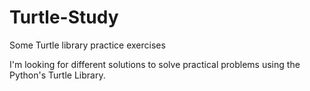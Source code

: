 # Turtle-Study
Some Turtle library practice exercises

I'm looking for different solutions to solve practical problems using the Python's Turtle Library.
